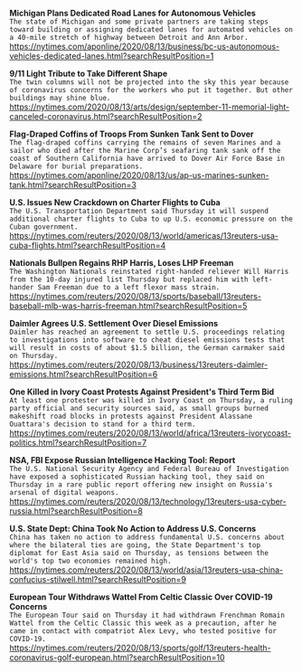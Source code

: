**Michigan Plans Dedicated Road Lanes for Autonomous Vehicles**\
`The state of Michigan and some private partners are taking steps toward building or assigning dedicated lanes for automated vehicles on a 40-mile stretch of highway between Detroit and Ann Arbor.`\
https://nytimes.com/aponline/2020/08/13/business/bc-us-autonomous-vehicles-dedicated-lanes.html?searchResultPosition=1

**9/11 Light Tribute to Take Different Shape**\
`The twin columns will not be projected into the sky this year because of coronavirus concerns for the workers who put it together. But other buildings may shine blue.`\
https://nytimes.com/2020/08/13/arts/design/september-11-memorial-light-canceled-coronavirus.html?searchResultPosition=2

**Flag-Draped Coffins of Troops From Sunken Tank Sent to Dover**\
`The flag-draped coffins carrying the remains of seven Marines and a sailor who died after the Marine Corp’s seafaring tank sank off the coast of Southern California have arrived to Dover Air Force Base in Delaware for burial preparations. `\
https://nytimes.com/aponline/2020/08/13/us/ap-us-marines-sunken-tank.html?searchResultPosition=3

**U.S. Issues New Crackdown on Charter Flights to Cuba**\
`The U.S. Transportation Department said Thursday it will suspend additional charter flights to Cuba to up U.S. economic pressure on the Cuban government.`\
https://nytimes.com/reuters/2020/08/13/world/americas/13reuters-usa-cuba-flights.html?searchResultPosition=4

**Nationals Bullpen Regains RHP Harris, Loses LHP Freeman**\
`The Washington Nationals reinstated right-handed reliever Will Harris from the 10-day injured list Thursday but replaced him with left-hander Sam Freeman due to a left flexor mass strain.`\
https://nytimes.com/reuters/2020/08/13/sports/baseball/13reuters-baseball-mlb-was-harris-freeman.html?searchResultPosition=5

**Daimler Agrees U.S. Settlement Over Diesel Emissions**\
`Daimler has reached an agreement to settle U.S. proceedings relating to investigations into software to cheat diesel emissions tests that will result in costs of about $1.5 billion, the German carmaker said on Thursday.`\
https://nytimes.com/reuters/2020/08/13/business/13reuters-daimler-emissions.html?searchResultPosition=6

**One Killed in Ivory Coast Protests Against President's Third Term Bid**\
`At least one protester was killed in Ivory Coast on Thursday, a ruling party official and security sources said, as small groups burned makeshift road blocks in protests against President Alassane Ouattara's decision to stand for a third term. `\
https://nytimes.com/reuters/2020/08/13/world/africa/13reuters-ivorycoast-politics.html?searchResultPosition=7

**NSA, FBI Expose Russian Intelligence Hacking Tool: Report**\
`The U.S. National Security Agency and Federal Bureau of Investigation have exposed a sophisticated Russian hacking tool, they said on Thursday in a rare public report offering new insight on Russia's arsenal of digital weapons. `\
https://nytimes.com/reuters/2020/08/13/technology/13reuters-usa-cyber-russia.html?searchResultPosition=8

**U.S. State Dept: China Took No Action to Address U.S. Concerns**\
`China has taken no action to address fundamental U.S. concerns about where the bilateral ties are going, the State Department's top diplomat for East Asia said on Thursday, as tensions between the world's top two economies remained high.`\
https://nytimes.com/reuters/2020/08/13/world/asia/13reuters-usa-china-confucius-stilwell.html?searchResultPosition=9

**European Tour Withdraws Wattel From Celtic Classic Over COVID-19 Concerns**\
`The European Tour said on Thursday it had withdrawn Frenchman Romain Wattel from the Celtic Classic this week as a precaution, after he came in contact with compatriot Alex Levy, who tested positive for COVID-19. `\
https://nytimes.com/reuters/2020/08/13/sports/golf/13reuters-health-coronavirus-golf-european.html?searchResultPosition=10

